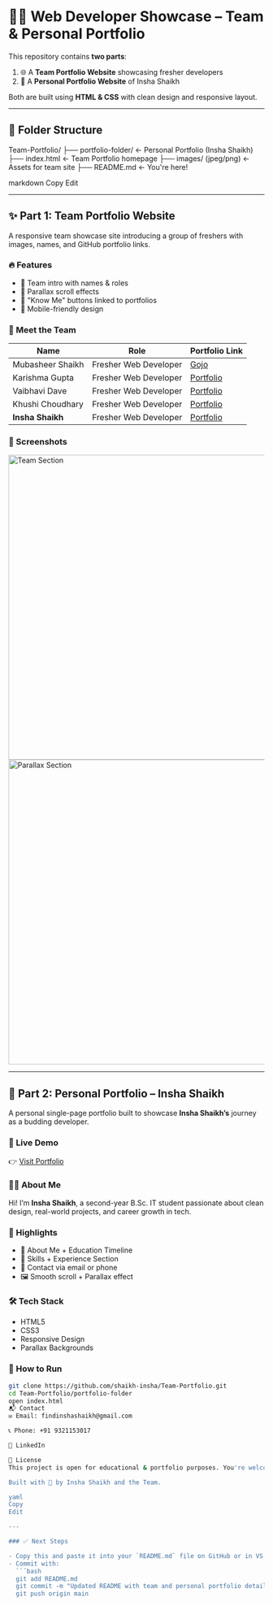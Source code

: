 # 👩‍💻 Web Developer Showcase – Team & Personal Portfolio

This repository contains **two parts**:
1. 🌐 A **Team Portfolio Website** showcasing fresher developers
2. 💼 A **Personal Portfolio Website** of Insha Shaikh

Both are built using **HTML & CSS** with clean design and responsive layout.

---

## 📁 Folder Structure

Team-Portfolio/
├── portfolio-folder/ ← Personal Portfolio (Insha Shaikh)
├── index.html ← Team Portfolio homepage
├── images/ (jpeg/png) ← Assets for team site
├── README.md ← You're here!

markdown
Copy
Edit

---

## ✨ Part 1: Team Portfolio Website

A responsive team showcase site introducing a group of freshers with images, names, and GitHub portfolio links.

### 🔥 Features

- 👥 Team intro with names & roles
- 🎨 Parallax scroll effects
- 🔗 "Know Me" buttons linked to portfolios
- 📱 Mobile-friendly design

### 👤 Meet the Team

| Name               | Role                   | Portfolio Link |
|--------------------|------------------------|----------------|
| Mubasheer Shaikh   | Fresher Web Developer  | [Gojo](https://mubasheer2.github.io/gojo/) |
| Karishma Gupta     | Fresher Web Developer  | [Portfolio](https://karishmagupta8850.github.io/myportfolio/) |
| Vaibhavi Dave      | Fresher Web Developer  | [Portfolio](https://bhaaavi02.github.io/portfolio02/) |
| Khushi Choudhary   | Fresher Web Developer  | [Portfolio](https://choudharykhushi499.github.io/portfolio/) |
| **Insha Shaikh**   | Fresher Web Developer  | [Portfolio](https://heeriye.github.io/Portfolio/) |

### 📸 Screenshots

<img width="600" alt="Team Section" src="https://github.com/user-attachments/assets/00b707d3-3faa-4793-a77c-7c1b8fa9d2f3" />
<img width="600" alt="Parallax Section" src="https://github.com/user-attachments/assets/f91746fd-3cc5-45e6-b213-1486562023d2" />

---

## 💼 Part 2: Personal Portfolio – Insha Shaikh

A personal single-page portfolio built to showcase **Insha Shaikh’s** journey as a budding developer.

### 🔗 Live Demo

👉 [Visit Portfolio](https://shaikh-insha.github.io/Team-Portfolio/portfolio-folder/)  

### 👩‍🎓 About Me

Hi! I’m **Insha Shaikh**, a second-year B.Sc. IT student passionate about clean design, real-world projects, and career growth in tech.

### 📌 Highlights

- 📜 About Me + Education Timeline
- 🧰 Skills + Experience Section
- 📧 Contact via email or phone
- 🖼️ Smooth scroll + Parallax effect

### 🛠️ Tech Stack

- HTML5  
- CSS3  
- Responsive Design  
- Parallax Backgrounds

### 🚀 How to Run

```bash
git clone https://github.com/shaikh-insha/Team-Portfolio.git
cd Team-Portfolio/portfolio-folder
open index.html
📬 Contact
✉️ Email: findinshashaikh@gmail.com

📞 Phone: +91 9321153017

🔗 LinkedIn

📝 License
This project is open for educational & portfolio purposes. You're welcome to fork and build upon it.

Built with 💙 by Insha Shaikh and the Team.

yaml
Copy
Edit

---

### ✅ Next Steps

- Copy this and paste it into your `README.md` file on GitHub or in VS Code.
- Commit with:
  ```bash
  git add README.md
  git commit -m "Updated README with team and personal portfolio details"
  git push origin main
